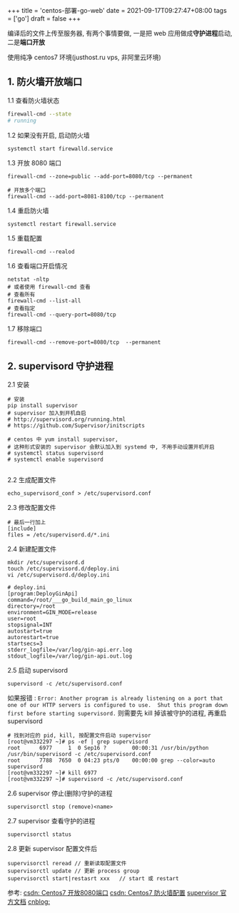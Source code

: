 +++
title = 'centos-部署-go-web'
date = 2021-09-17T09:27:47+08:00
tags = ['go']
draft = false
+++

编译后的文件上传至服务器, 有两个事情要做, 一是把 web 应用做成**守护进程**启动, 二是**端口开放**

使用纯净 centos7 环境(justhost.ru vps, 非阿里云环境)

## 1. 防火墙开放端口

1.1 查看防火墙状态
```bash
firewall-cmd --state
# running
```
1.2 如果没有开启, 启动防火墙
```bash
systemctl start firewalld.service
```
1.3 开放 8080 端口
```
firewall-cmd --zone=public --add-port=8080/tcp --permanent

# 开放多个端口
firewall-cmd --add-port=8081-8100/tcp --permanent

```
1.4 重启防火墙
```
systemctl restart firewall.service
```
1.5 重载配置
```
firewall-cmd --realod
```
1.6 查看端口开启情况
```
netstat -nltp
# 或者使用 firewall-cmd 查看
# 查看所有
firewall-cmd --list-all
# 查看指定
firewall-cmd --query-port=8080/tcp
```
1.7  移除端口
```
firewall-cmd --remove-port=8080/tcp  --permanent
```

## 2. supervisord 守护进程
2.1 安装
```
# 安装
pip install supervisor
# supervisor 加入到开机自启
# http://supervisord.org/running.html
# https://github.com/Supervisor/initscripts

# centos 中 yum install supervisor, 
# 这种形式安装的 supervisor 会默认加入到 systemd 中, 不用手动设置开机开启
# systemctl status supervisord
# systemctl enable supervisord


```
2.2 生成配置文件
```
echo_supervisord_conf > /etc/supervisord.conf
```
2.3 修改配置文件
```
# 最后一行加上
[include]
files = /etc/supervisord.d/*.ini
```
2.4 新建配置文件
```
mkdir /etc/supervisord.d
touch /etc/supervisord.d/deploy.ini
vi /etc/supervisord.d/deploy.ini
```
```
# deploy.ini
[program:DeployGinApi]
command=/root/___go_build_main_go_linux
directory=/root
environment=GIN_MODE=release
user=root
stopsignal=INT
autostart=true
autorestart=true
startsecs=3
stderr_logfile=/var/log/gin-api.err.log
stdout_logfile=/var/log/gin-api.out.log
```

2.5 启动 supervisord
```
supervisord -c /etc/supervisord.conf
```
如果报错 :
`Error: Another program is already listening on a port that one of our HTTP servers is configured to use.  Shut this program down first before starting supervisord.`
则需要先 kill 掉该被守护的进程, 再重启 supervisord 
```
# 找到对应的 pid, kill, 按配置文件启动 supervisor
[root@vm332297 ~]# ps -ef | grep supervisord
root      6977     1  0 Sep16 ?        00:00:31 /usr/bin/python /usr/bin/supervisord -c /etc/supervisord.conf
root      7788  7650  0 04:23 pts/0    00:00:00 grep --color=auto supervisord
[root@vm332297 ~]# kill 6977
[root@vm332297 ~]# supervisord -c /etc/supervisord.conf 
```

2.6 supervisor 停止(删除)守护的进程
```
supervisorctl stop (remove)<name>
```

2.7 supervisor 查看守护的进程
```
supervisorctl status
```

2.8 更新 supervisor 配置文件后
```
supervisorctl reread // 重新读取配置文件
supervisorctl update // 更新 process group
supervisorctl start|restasrt xxx   // start 或 restart
```



参考: 
[csdn: Centos7 开放8080端口](https://blog.csdn.net/u_ranfa/article/details/89888151)
[csdn: Centos7 防火墙配置](https://blog.csdn.net/qq_41153478/article/details/83033688)
[supervisor 官方文档](http://supervisord.org/)
[cnblog: ](https://www.cnblogs.com/kaerxifa/p/11578498.html)
